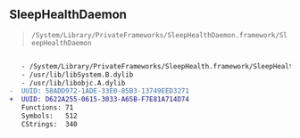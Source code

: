 ## SleepHealthDaemon

> `/System/Library/PrivateFrameworks/SleepHealthDaemon.framework/SleepHealthDaemon`

```diff

   - /System/Library/PrivateFrameworks/SleepHealth.framework/SleepHealth
   - /usr/lib/libSystem.B.dylib
   - /usr/lib/libobjc.A.dylib
-  UUID: 58ADD972-1ADE-33E0-85B3-13749EED3271
+  UUID: D622A255-0615-3033-A65B-F7E81A714D74
   Functions: 71
   Symbols:   512
   CStrings:  340

```
